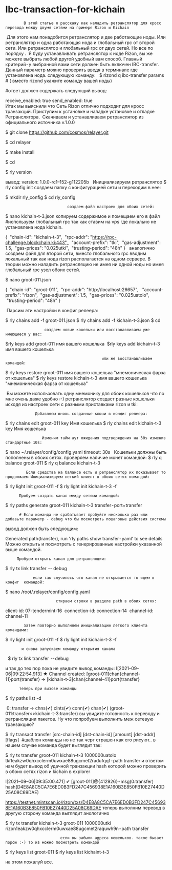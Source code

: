 # Ibc-transaction-for-kichain

            В этой статье я расскажу как наладить ретранслятор для кросс перевода между двумя сетями на примере Rizon и Kichain
 Для этого нам понадобится ретранслятор и две работающие ноды. Или ретранслятор и одна работающая нода и глобальный rpc от второй сети. Или ретранслятор и глобальный rpc от двух сетей. Но все по порядку .
 Я буду устанавливать ретранслятор к ноде Rizon, вы же можете выбрать любой другой удобный вам способ. Главный критерий - у выбранной вами сети должен быть включен IBC-transfer. 
  Данный параметр можно проверить введя в терминале где установлена нода. следующую команду:
 
 $ rizond q ibc-transfer params  # ( вместо rizond укажите команду вашей ноды)
 
 #ответ должен содержать следующий вывод:

receive_enabled: true
send_enabled: true
          
          Итак мы выяснили что Сеть Rizon отлично подходит для кросс транзакций. Приступим к установке и наладке установке и отладке Ретранслятора.
 Скачиваем и устанавливаем ретранслятор из официального источника v.1.0.0

$ git clone https://github.com/cosmos/relayer.git

$ cd relayer

$ make install

$ cd

$ rly version

вывод:
version: 1.0.0-rc1–152-g112205b
 
                                               Инициализируем ретранслятор
$ rly config init
                                     создаем папку с конфигурацией сети и переходим в нее:

$ mkdir rly_config
$ cd rly_config

                               создаем файл настроек для обоих сетей:
$ nano kichain-t-3.json
                                                           копируем содержимое и помещаем его в файл
             #используем глобальный rpc так как ставим на vps где локально не установлена нода kichain.

{
 "chain-id": "kichain-t-3",
 "rpc-addr": "https://rpc-challenge.blockchain.ki:443", 
 "account-prefix": "tki",
 "gas-adjustment": 1.5,
 "gas-prices": "0.025utki",
 "trusting-period": "48h"
}
 
              аналогично создаем файл для второй сети, вместо глобального rpc вводим локальный так как нода rizon располагается на одном сервере. В теории можно наладить ретрансляцию не имея ни одной ноды но имея глобальный rpc узел обоих сетей.

$ nano groot-011.json

{
 "chain-id": "groot-011",
 "rpc-addr": "http://localhost:26657", 
 "account-prefix": "rizon",
 "gas-adjustment": 1.5,
 "gas-prices": "0.025uatolo",
 "trusting-period": "48h"
}

 Парсим эти настройки в конфиг релеера:

$ rly chains add -f groot-011.json
$ rly chains add -f kichain-t-3.json
$ cd

                     создаем новые кошельки или восстанавливаем уже имеющиеся у вас:

$rly keys add groot-011 имя вашего кошелька 
$rly keys add kichain-t-3 имя вашего кошелька
 
                                              или же восстанавливаем командой:

$ rly keys restore groot-011 имя вашего кошелька "мнемоническая фарза от кошелька"
$ rly keys restore kichain-t-3 имя вашего кошелька "мнемоническая фарза от кошелька"

 Вы можете использовать одну мнемонику для обоих кошельков что по мне очень даже удобно :-) ретранслятор создаст разные кошельки 
исходя из настроек сети с разными приставками rizon и tki:

                 Добавляем вновь созданные ключи в конфиг релеера:
$ rly chains edit groot-011 key Имя кошелька
$ rly chains edit kichain-t-3 key Имя кошелька

                    Изменим тайм аут ожидания подтверждения на 30s изменив стандартные 10s:
$ nano ~/.relayer/config/config.yaml
timeout: 30s
 
         Кошельки должны быть пополнены в обоих сетях. проверяем наличие монет командой:
$ rly q balance groot-011
$ rly q balance kichain-t-3

             Если средства на балансе есть и ретранслятор их показывает то продолжаем Инициализируем легкий клиент в обоих сетях командой:

$ rly light init groot-011 -f
$ rly light init kichain-t-3 -f

          Пробуем создать канал между сетями командой:

$ rly paths generate groot-011 kichain-t-3 transfer - port=transfer

          # Если команда не срабатывает пробуйте несколько раз или добавьте параметр - debug что бы посмотреть пошаговые действия системы
вывод должен быть следующим:

Generated path(transfer), run 'rly paths show transfer - yaml' to see details
             Можно открыть и посмотреть с генерированные настройки указанной выше командой.

         Пробуем открыть канал для ретрансляции:

$ rly tx link transfer  -- debug

                если так случилось что канал не открывается то идем в конфиг  командой:

$ nano /root/.relayer/config/config.yaml

                          стираем строки в разделе path в обоих сетях:
client-id: 07-tendermint-16
 connection-id: connection-14
 channel-id: channel-11

            затем повторно выполняем инициализацию легкого клиента командами:

$ rly light init groot-011 -f
$ rly light init kichain-t-3 -f

           и снова запускаем команду открытия канала
 
$ rly tx link transfer  -- debug

и так до тех пор пока не увидите вывод команды:
I[2021–09–06|09:22:54.913] ★ Channel created: [groot-011]chan{channel-11}port{transfer} -> [kichain-t-3]chan{channel-41}port{transfer}

          теперь при вызове команды

$ rly paths list -d

 0: transfer -> chns(✔) clnts(✔) conn(✔) chan(✔) (groot-011:transfer<>kichain-t-3:transfer)
вы увидите готовность к переводу и ретрансляции пакетов.
Ну что попробуем выполнить меж сетевую транзакцию?

$ rly transact transfer [src-chain-id] [dst-chain-id] [amount] [dst-addr] [flags] 
#шаблон команды но не так черт страшен как его рисуют.. в нашем случае команда будет выглядит так:

$ rly tx transfer groot-011 kichain-t-3 1000000uatolo tki1eakzw0qhxcclerm0uwxae88ugcmet2radufqqf - path transfer
                  и ответом нам будет вывод об удачной транзакции hash которой можно проверить в обоих сетях rizon и kichain в explorer

I[2021–09–06|09:35:00.471] ✔ [groot-011]@{412926} - msg(0:transfer) hash(D4E8A8C5CA7E6ED0B3FD247C456938E1A160B3E850FB10E27440D25A08C69DAE)

https://testnet.mintscan.io/rizon/txs/D4E8A8C5CA7E6ED0B3FD247C456938E1A160B3E850FB10E27440D25A08C69DAE
теперь выполним перевод в другую сторону команда выглядит анологично

$ rly tx transfer kichain-t-3 groot-011 1000000utki rizon1eakzw0qhxcclerm0uwxae88ugcmet2raquwh9n - path transfer

                            если вы забыли адреса кошельков. такое бывает порою :-) то из можно посмотреть командой

$ rly keys list groot-011
$ rly keys list kichaint-t-3

на этом пожалуй все.

